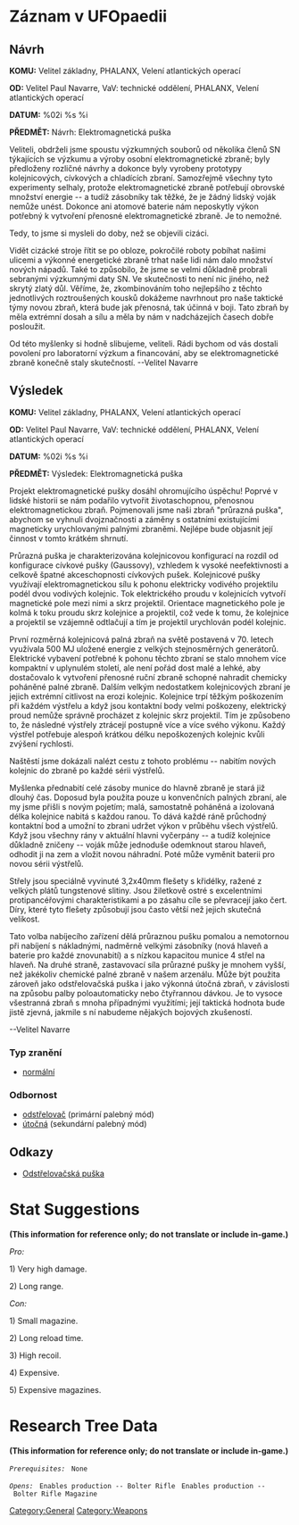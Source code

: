 # Záznam v UFOpaedii

## Návrh

**KOMU:** Velitel základny, PHALANX, Velení atlantických operací

**OD:** Velitel Paul Navarre, VaV: technické oddělení, PHALANX, Velení
atlantických operací

**DATUM:** %02i %s %i

**PŘEDMĚT:** Návrh: Elektromagnetická puška

Veliteli, obdrželi jsme spoustu výzkumných souborů od několika členů SN
týkajících se výzkumu a výroby osobní elektromagnetické zbraně; byly
předloženy rozličné návrhy a dokonce byly vyrobeny prototypy
kolejnicových, cívkových a chladících zbraní. Samozřejmě všechny tyto
experimenty selhaly, protože elektromagnetické zbraně potřebují obrovské
množství energie -- a tudíž zásobníky tak těžké, že je žádný lidský
voják nemůže unést. Dokonce ani atomové baterie nám neposkytly výkon
potřebný k vytvoření přenosné elektromagnetické zbraně. Je to nemožné.

Tedy, to jsme si mysleli do doby, než se objevili cizáci.

Vidět cizácké stroje řítit se po obloze, pokročilé roboty pobíhat našimi
ulicemi a výkonné energetické zbraně trhat naše lidi nám dalo množství
nových nápadů. Také to způsobilo, že jsme se velmi důkladně probrali
sebranými výzkumnými daty SN. Ve skutečnosti to není nic jiného, než
skrytý zlatý důl. Věříme, že, zkombinováním toho nejlepšího z těchto
jednotlivých roztroušených kousků dokážeme navrhnout pro naše taktické
týmy novou zbraň, která bude jak přenosná, tak účinná v boji. Tato zbraň
by měla extrémní dosah a sílu a měla by nám v nadcházejích časech dobře
posloužit.

Od této myšlenky si hodně slibujeme, veliteli. Rádi bychom od vás
dostali povolení pro laboratorní výzkum a financování, aby se
elektromagnetické zbraně konečně staly skutečností. --Velitel Navarre

## Výsledek

**KOMU:** Velitel základny, PHALANX, Velení atlantických operací

**OD:** Velitel Paul Navarre, VaV: technické oddělení, PHALANX, Velení
atlantických operací

**DATUM:** %02i %s %i

**PŘEDMĚT:** Výsledek: Elektromagnetická puška

Projekt elektromagnetické pušky dosáhl ohromujícího úspěchu! Poprvé v
lidské historii se nám podařilo vytvořit životaschopnou, přenosnou
elektromagnetickou zbraň. Pojmenovali jsme naši zbraň "průrazná puška",
abychom se vyhnuli dvojznačnosti a záměny s ostatními existujícími
magneticky urychlovanými palnými zbraněmi. Nejlépe bude objasnit její
činnost v tomto krátkém shrnutí.

Průrazná puška je charakterizována kolejnicovou konfigurací na rozdíl od
konfigurace cívkové pušky (Gaussovy), vzhledem k vysoké neefektivnosti a
celkově špatné akceschopnosti cívkových pušek. Kolejnicové pušky
využívají elektromagnetickou sílu k pohonu elektricky vodivého
projektilu podél dvou vodivých kolejnic. Tok elektrického proudu v
kolejnicích vytvoří magnetické pole mezi nimi a skrz projektil.
Orientace magnetického pole je kolmá k toku proudu skrz kolejnice a
projektil, což vede k tomu, že kolejnice a projektil se vzájemně
odtlačují a tím je projektil urychlován podél kolejnic.

První rozměrná kolejnicová palná zbraň na světě postavená v 70. letech
využívala 500 MJ uložené energie z velkých stejnosměrných generátorů.
Elektrické vybavení potřebné k pohonu těchto zbraní se stalo mnohem více
kompaktní v uplynulém století, ale není pořád dost malé a lehké, aby
dostačovalo k vytvoření přenosné ruční zbraně schopné nahradit chemicky
poháněné palné zbraně. Dalším velkým nedostatkem kolejnicových zbraní je
jejich extrémní citlivost na erozi kolejnic. Kolejnice trpí těžkým
poškozením při každém výstřelu a když jsou kontaktní body velmi
poškozeny, elektrický proud nemůže správně procházet z kolejnic skrz
projektil. Tím je způsobeno to, že následné výstřely ztrácejí postupně
více a více svého výkonu. Každý výstřel potřebuje alespoň krátkou délku
nepoškozených kolejnic kvůli zvýšení rychlosti.

Naštěstí jsme dokázali nalézt cestu z tohoto problému -- nabitím nových
kolejnic do zbraně po každé sérii výstřelů.

Myšlenka přednabití celé zásoby munice do hlavně zbraně je stará již
dlouhý čas. Doposud byla použita pouze u konvenčních palných zbraní, ale
my jsme přišli s novým pojetím; malá, samostatně poháněná a izolovaná
délka kolejnice nabitá s každou ranou. To dává každé ráně průchodný
kontaktní bod a umožní to zbrani udržet výkon v průběhu všech výstřelů.
Když jsou všechny rány v aktuální hlavni vyčerpány -- a tudíž kolejnice
důkladně zničeny -- voják může jednoduše odemknout starou hlaveň,
odhodit ji na zem a vložit novou náhradní. Poté může vyměnit baterii pro
novou sérii výstřelů.

Střely jsou speciálně vyvinuté 3,2x40mm flešety s křidélky, ražené z
velkých plátů tungstenové slitiny. Jsou žiletkově ostré s excelentními
protipancéřovými charakteristikami a po zásahu cíle se převracejí jako
čert. Díry, které tyto flešety způsobují jsou často větší než jejich
skutečná velikost.

Tato volba nabíjecího zařízení dělá průraznou pušku pomalou a nemotornou
při nabíjení s nákladnými, nadměrně velkými zásobníky (nová hlaveň a
baterie pro každé znovunabití) a s nízkou kapacitou munice 4 střel na
hlaveň. Na druhé straně, zastavovací síla průrazné pušky je mnohem
vyšší, než jakékoliv chemické palné zbraně v našem arzenálu. Může být
použita zároveň jako odstřelovačská puška i jako výkonná útočná zbraň, v
závislosti na způsobu palby poloautomaticky nebo čtyřrannou dávkou. Je
to vysoce všestranná zbraň s mnoha případnými využitími; její taktická
hodnota bude jistě zjevná, jakmile s ní nabudeme nějakých bojových
zkušeností.

--Velitel Navarre

### Typ zranění

- [normální](Damage/normal "wikilink")

### Odbornost

- [odstřelovač](Skills/sniper "wikilink") (primární palebný mód)
- [útočná](Skills/assault "wikilink") (sekundární palebný mód)

## Odkazy

- [Odstřelovačská
  puška](Vybavení/Hlavní_zbraně/Ostřelovačská_puška "wikilink")

# Stat Suggestions

**(This information for reference only; do not translate or include
in-game.)**

*Pro:*

1\) Very high damage.

2\) Long range.

*Con:*

1\) Small magazine.

2\) Long reload time.

3\) High recoil.

4\) Expensive.

5\) Expensive magazines.

# Research Tree Data

**(This information for reference only; do not translate or include
in-game.)**

*`Prerequisites:`*
` None`

*`Opens:`*
` Enables production -- Bolter Rifle`
` Enables production -- Bolter Rifle Magazine`

[Category:General](Category:General "wikilink")
[Category:Weapons](Category:Weapons "wikilink")